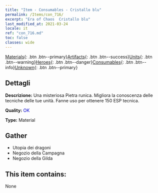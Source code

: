 ```yaml
---
title: "Item - Consumables - Cristallo blu"
permalink: /Items/con_716/
excerpt: "Era of Chaos  Cristallo blu"
last_modified_at: 2021-03-24
locale: it
ref: "con_716.md"
toc: false
classes: wide
---
```

 [Materials](/it/Items/){: .btn .btn--primary}[Artifacts](/it/Items/Artifacts/){: .btn .btn--success}[Units](/it/Items/Units/){: .btn .btn--warning}[Heroes](/it/Items/Heroes/){: .btn .btn--danger}[Consumables](/it/Items/Consumables/){: .btn .btn--info}[Unknown](/it/Items/Unknown/){: .btn .btn--primary}

## Dettagli
 **Descrizione:** Una misteriosa Pietra runica. Migliora la conoscenza delle tecniche delle tue unità. Fanne uso per ottenere 150 ESP tecnica.

 **Quality:** <span style="color: #0000CD">OK</span>

 **Type:** Material

## Gather

*    Utopia dei dragoni 
*    Negozio della Campagna 
*    Negozio della Gilda 

## This item contains:

  None

